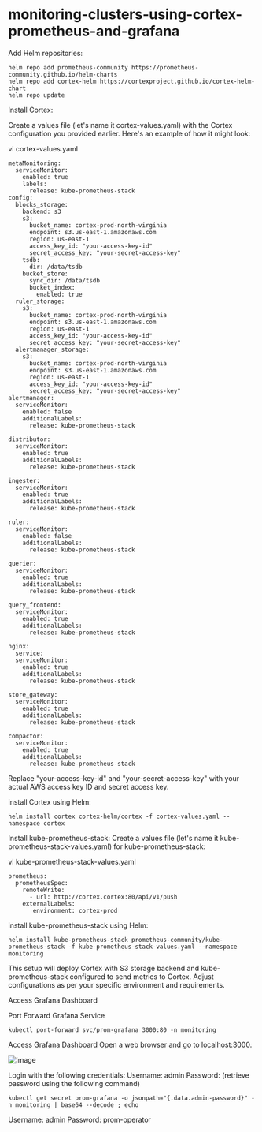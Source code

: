 # monitoring-clusters-using-cortex-prometheus-and-grafana
Add Helm repositories:
```
helm repo add prometheus-community https://prometheus-community.github.io/helm-charts
helm repo add cortex-helm https://cortexproject.github.io/cortex-helm-chart
helm repo update
```

Install Cortex:

Create a values file (let's name it cortex-values.yaml) with the Cortex configuration you provided earlier. Here's an example of how it might look:

vi cortex-values.yaml
```
metaMonitoring:
  serviceMonitor:
    enabled: true
    labels:
      release: kube-prometheus-stack
config:
  blocks_storage:
    backend: s3
    s3:
      bucket_name: cortex-prod-north-virginia
      endpoint: s3.us-east-1.amazonaws.com
      region: us-east-1
      access_key_id: "your-access-key-id"
      secret_access_key: "your-secret-access-key"
    tsdb:
      dir: /data/tsdb
    bucket_store:
      sync_dir: /data/tsdb
      bucket_index:
        enabled: true
  ruler_storage:
    s3:
      bucket_name: cortex-prod-north-virginia
      endpoint: s3.us-east-1.amazonaws.com
      region: us-east-1
      access_key_id: "your-access-key-id"
      secret_access_key: "your-secret-access-key"
  alertmanager_storage:
    s3:
      bucket_name: cortex-prod-north-virginia
      endpoint: s3.us-east-1.amazonaws.com
      region: us-east-1
      access_key_id: "your-access-key-id"
      secret_access_key: "your-secret-access-key"
alertmanager:
  serviceMonitor:
    enabled: false
    additionalLabels:
      release: kube-prometheus-stack

distributor:
  serviceMonitor:
    enabled: true
    additionalLabels:
      release: kube-prometheus-stack

ingester:
  serviceMonitor:
    enabled: true
    additionalLabels:
      release: kube-prometheus-stack

ruler:
  serviceMonitor:
    enabled: false
    additionalLabels:
      release: kube-prometheus-stack

querier:
  serviceMonitor:
    enabled: true
    additionalLabels:
      release: kube-prometheus-stack

query_frontend:
  serviceMonitor:
    enabled: true
    additionalLabels:
      release: kube-prometheus-stack

nginx:
  service:
  serviceMonitor:
    enabled: true
    additionalLabels:
      release: kube-prometheus-stack

store_gateway:
  serviceMonitor:
    enabled: true
    additionalLabels:
      release: kube-prometheus-stack

compactor:
  serviceMonitor:
    enabled: true
    additionalLabels:
      release: kube-prometheus-stack
```

Replace "your-access-key-id" and "your-secret-access-key" with your actual AWS access key ID and secret access key.

install Cortex using Helm:

```
helm install cortex cortex-helm/cortex -f cortex-values.yaml --namespace cortex
```
Install kube-prometheus-stack:
Create a values file (let's name it kube-prometheus-stack-values.yaml) for kube-prometheus-stack:

vi kube-prometheus-stack-values.yaml
```
prometheus:
  prometheusSpec:
    remoteWrite:
      - url: http://cortex.cortex:80/api/v1/push
    externalLabels:
       environment: cortex-prod
```
install kube-prometheus-stack using Helm:

```
helm install kube-prometheus-stack prometheus-community/kube-prometheus-stack -f kube-prometheus-stack-values.yaml --namespace monitoring
```
This setup will deploy Cortex with S3 storage backend and kube-prometheus-stack configured to send metrics to Cortex. Adjust configurations as per your specific environment and requirements.


Access Grafana Dashboard

Port Forward Grafana Service
```
kubectl port-forward svc/prom-grafana 3000:80 -n monitoring
```

Access Grafana Dashboard Open a web browser and go to localhost:3000.

![image](https://github.com/vijaybiradar/monitoring-clusters-using-cortex-and-prometheus/assets/38376802/5695ea51-ca03-4cbd-be42-ed6d5bb265da)


Login with the following credentials: Username: admin Password: (retrieve password using the following command)
```
kubectl get secret prom-grafana -o jsonpath="{.data.admin-password}" -n monitoring | base64 --decode ; echo
```
Username: admin Password: prom-operator
